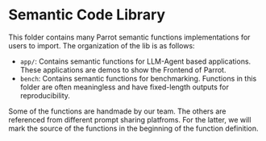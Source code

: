 # Semantic Code Library

This folder contains many Parrot semantic functions implementations for users to import. The organization of the lib is as follows:

- `app/`: Contains semantic functions for LLM-Agent based applications. These applications are demos to show the Frontend of Parrot.
- `bench`: Contains semantic functions for benchmarking. Functions in this folder are often meaningless and have fixed-length outputs for reproducibility.

Some of the functions are handmade by our team. The others are referenced from different prompt sharing platfroms. For the latter, we will mark the source of the functions in the beginning of the function definition.